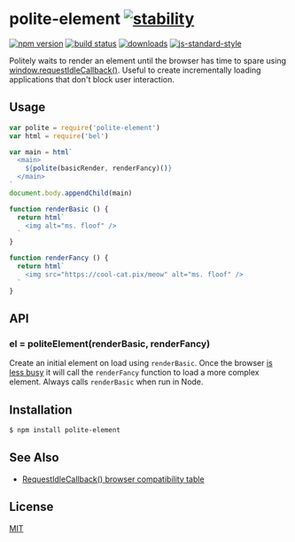 # polite-element [![stability][0]][1]
[![npm version][2]][3] [![build status][4]][5]
[![downloads][8]][9] [![js-standard-style][10]][11]

Politely waits to render an element until the browser has time to spare using
[window.requestIdleCallback()][idle]. Useful to create incrementally loading
applications that don't block user interaction.

## Usage
```js
var polite = require('polite-element')
var html = require('bel')

var main = html`
  <main>
    ${polite(basicRender, renderFancy)()}
  </main>
`
document.body.appendChild(main)

function renderBasic () {
  return html`
    <img alt="ms. floof" />
  `
}

function renderFancy () {
  return html`
    <img src="https://cool-cat.pix/meow" alt="ms. floof" />
  `
}
```

## API
### el = politeElement(renderBasic, renderFancy)
Create an initial element on load using `renderBasic`. Once the browser [is less
busy][idle] it will call the `renderFancy` function to load a more complex
element. Always calls `renderBasic` when run in Node.

## Installation
```sh
$ npm install polite-element
```

## See Also
- [RequestIdleCallback() browser compatibility table](https://developer.mozilla.org/en-US/docs/Web/API/Window/requestIdleCallback#Browser_compatibility)

## License
[MIT](https://tldrlegal.com/license/mit-license)

[0]: https://img.shields.io/badge/stability-experimental-orange.svg?style=flat-square
[1]: https://nodejs.org/api/documentation.html#documentation_stability_index
[2]: https://img.shields.io/npm/v/polite-element.svg?style=flat-square
[3]: https://npmjs.org/package/polite-element
[4]: https://img.shields.io/travis/yoshuawuyts/polite-element/master.svg?style=flat-square
[5]: https://travis-ci.org/yoshuawuyts/polite-element
[6]: https://img.shields.io/codecov/c/github/yoshuawuyts/polite-element/master.svg?style=flat-square
[7]: https://codecov.io/github/yoshuawuyts/polite-element
[8]: http://img.shields.io/npm/dm/polite-element.svg?style=flat-square
[9]: https://npmjs.org/package/polite-element
[10]: https://img.shields.io/badge/code%20style-standard-brightgreen.svg?style=flat-square
[11]: https://github.com/feross/standard
[idle]: https://developer.mozilla.org/en-US/docs/Web/API/Window/requestIdleCallback
